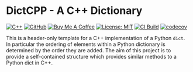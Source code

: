 # DictCPP - A C++ Dictionary

[![C++](https://img.shields.io/badge/C++-%2300599C.svg?logo=c%2B%2B&logoColor=white)](https://isocpp.org/)
[![GitHub](https://img.shields.io/badge/GitHub-%23121011.svg?logo=github&logoColor=white)](https://github.com/zwill22/DictCPP)
[![Buy Me A Coffee](https://img.shields.io/badge/Buy%20Me%20a%20Coffee-ffdd00?&logo=buy-me-a-coffee&logoColor=black)](https://coff.ee/zmwill)
[![License: MIT](https://img.shields.io/github/license/zwill22/dictcpp)](https://github.com/zwill22/dictcpp/blob/main/LICENSE)
[![CI Build](https://github.com/zwill22/dictcpp/actions/workflows/ci.yml/badge.svg)](https://github.com/zwill22/dictcpp/actions/workflows/ci.yml)
[![codecov](https://codecov.io/github/zwill22/DictCPP/graph/badge.svg)](https://codecov.io/github/zwill22/DictCPP)

This is a header-only template for a C++ implementation of a Python `dict`.
In particular the ordering of elements within a Python dictionary is determined by the order they are added.
The aim of this project is to provide a self-contained structure which provides
similar methods to a Python dict in C++. 
